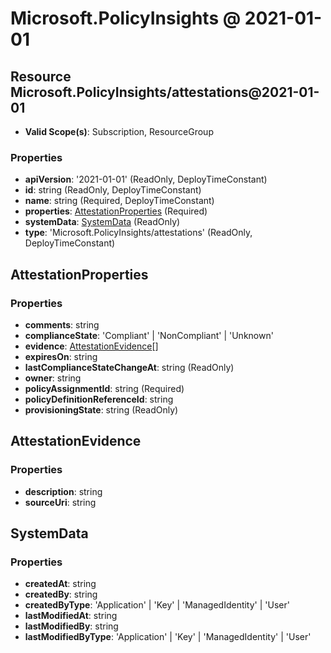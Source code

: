 # Microsoft.PolicyInsights @ 2021-01-01

## Resource Microsoft.PolicyInsights/attestations@2021-01-01
* **Valid Scope(s)**: Subscription, ResourceGroup
### Properties
* **apiVersion**: '2021-01-01' (ReadOnly, DeployTimeConstant)
* **id**: string (ReadOnly, DeployTimeConstant)
* **name**: string (Required, DeployTimeConstant)
* **properties**: [AttestationProperties](#attestationproperties) (Required)
* **systemData**: [SystemData](#systemdata) (ReadOnly)
* **type**: 'Microsoft.PolicyInsights/attestations' (ReadOnly, DeployTimeConstant)

## AttestationProperties
### Properties
* **comments**: string
* **complianceState**: 'Compliant' | 'NonCompliant' | 'Unknown'
* **evidence**: [AttestationEvidence](#attestationevidence)[]
* **expiresOn**: string
* **lastComplianceStateChangeAt**: string (ReadOnly)
* **owner**: string
* **policyAssignmentId**: string (Required)
* **policyDefinitionReferenceId**: string
* **provisioningState**: string (ReadOnly)

## AttestationEvidence
### Properties
* **description**: string
* **sourceUri**: string

## SystemData
### Properties
* **createdAt**: string
* **createdBy**: string
* **createdByType**: 'Application' | 'Key' | 'ManagedIdentity' | 'User'
* **lastModifiedAt**: string
* **lastModifiedBy**: string
* **lastModifiedByType**: 'Application' | 'Key' | 'ManagedIdentity' | 'User'

